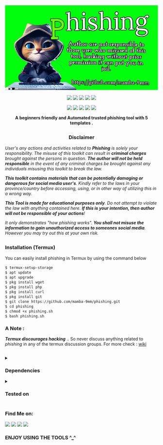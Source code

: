 <!-- Phishing -->

<p align="center">
  <img src=".github/misc/logo.png">
</p>

<p align="center">
  <img src="https://img.shields.io/badge/Version-2.3.5-green?style=for-the-badge">
  <img src="https://img.shields.io/github/license/mamba-9mm/phishing?style=for-the-badge">
  <img src="https://img.shields.io/github/stars/mamba-9mm/phishing?style=for-the-badge">
  <img src="https://img.shields.io/github/issues/mamba-9mm/phishing?color=red&style=for-the-badge">
  <img src="https://img.shields.io/github/forks/mamba-9mm/phishing?color=teal&style=for-the-badge">
</p>

<p align="center">
  <img src="https://img.shields.io/badge/Author-mamba--9mm-blue?style=flat-square">
  <img src="https://img.shields.io/badge/Open%20Source-Yes-darkgreen?style=flat-square">
  <img src="https://img.shields.io/badge/Maintained%3F-Yes-lightblue?style=flat-square">
  <img src="https://img.shields.io/badge/Written%20In-Bash-darkcyan?style=flat-square">
  <img
src="https://hits.seeyoufarm.com/api/count/incr/badge.svg?url=https%3A%2F%2Fgithub.com%2Fmamba-9mm%2Fphishing&title=Visitors&edge_flat=false"/></a>
</p>

<p align="center"><b>A beginners friendly and Automated trusted phishing tool with 5 templates .</b></p>

##

<h3><p align="center">Disclaimer</p></h3>

<i>User's any actions and activities related to <b>Phishing</b> is solely your responsibility. The misuse of this toolkit can result in <b>criminal charges</b> brought against the persons in question. <b>The author will not be held responsible</b> in the event of any criminal charges be brought against any individuals misusing this toolkit to break the law.

<b>This toolkit contains materials that can be potentially damaging or dangerous for social media user's</b>. Kindly refer to the laws in your province/country before accessing, using, or in  other way of utilizing this in a wrong way.

<b>This Tool is made for educational purposes only</b>. Do not attempt to violate the law with anything contained here. <b>If this is your intention, then author will not be responsible of your actions</b>!

It only demonstrates "how phishing works". <b>You shall not misuse the information to gain unauthorized access to someones social media</b>. However you may try out this at your own risk.</i>

##

### Installation (Termux)
You can easily install phishing in Termux by using the command below
```
$ termux-setup-storage
$ apt update
$ apt upgrade
$ pkg install wget
$ pkg install php
$ pkg install curl
$ pkg install git
$ git clone https://github.com/mamba-9mm/phishing.git
$ cd phishing
$ chmod +x phishing.sh
$ bash phishing.sh
```
### A Note : 
***Termux discourages hacking*** .. So never discuss anything related to *phishing* in any of the termux discussion groups. For more check : [wiki](https://wiki.termux.com/wiki/Hacking)

##

<details>
  <summary><h3>Dependencies</h3></summary>

<b>Phishing</b> requires following programs to run properly - 
- `git`
- `curl`
- `php`

> All the dependencies will be installed automatically when you run **Phishing** for the first time.
</details>

<details>
  <summary><h3>Tested on</h3></summary>

- **Ubuntu**
- **Debian**
- **Arch**
- **Manjaro**
- **Fedora**
- **Termux**
</details>

##

### Find Me on:
<p align="left">
  <a href="https://www.facebook.com/mambamentality9mm?mibextid=ZbWKwL" target="_blank"><img src="https://img.shields.io/badge/Facebook-blue?style=for-the-badge&logo=facebook"></a>
     <a href="https://m.me/mambamentality9mm" target="_blank"><img src="https://img.shields.io/badge/Chat-Messenger-blue?style=for-the-badge&logo=messenger"></a>
  </a>
  <a href="https://github.com/mamba-9mm" target="_blank"><img src="https://img.shields.io/badge/Github-MAMBA--9MM-green?style=for-the-badge&logo=github"></a>
 <a href="https://instagram.com/mamba9mm?igshid=MzMyNGUyNmU2YQ==" target="_blank"><img src="https://img.shields.io/badge/IG-mamba--9mm-red?style=for-the-badge&logo=instagram"></a>
</p>


### ENJOY USING THE TOOLS ^_^


<!-- // -->







